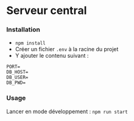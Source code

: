 # Serveur central

### Installation

-   `npm install`
-   Créer un fichier `.env` à la racine du projet
-   Y ajouter le contenu suivant :

```
PORT=
DB_HOST=
DB_USER=
DB_PWD=
```

### Usage

Lancer en mode développement : `npm run start`
